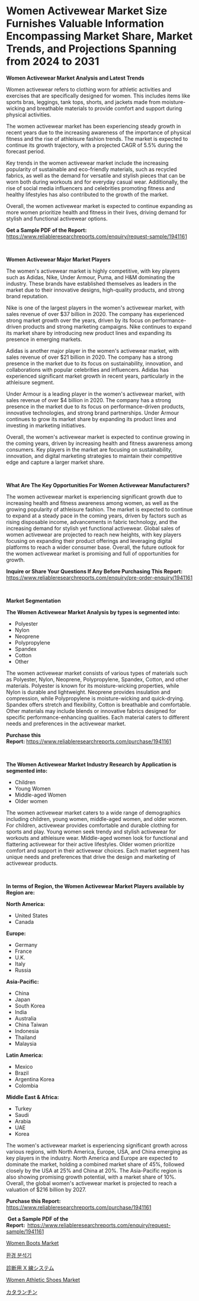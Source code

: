 <p><h1>Women Activewear Market Size Furnishes Valuable Information Encompassing Market Share, Market Trends, and Projections Spanning from 2024 to 2031</h1></p><p><strong>Women Activewear Market Analysis and Latest Trends</strong></p>
<p><p>Women activewear refers to clothing worn for athletic activities and exercises that are specifically designed for women. This includes items like sports bras, leggings, tank tops, shorts, and jackets made from moisture-wicking and breathable materials to provide comfort and support during physical activities.</p><p>The women activewear market has been experiencing steady growth in recent years due to the increasing awareness of the importance of physical fitness and the rise of athleisure fashion trends. The market is expected to continue its growth trajectory, with a projected CAGR of 5.5% during the forecast period.</p><p>Key trends in the women activewear market include the increasing popularity of sustainable and eco-friendly materials, such as recycled fabrics, as well as the demand for versatile and stylish pieces that can be worn both during workouts and for everyday casual wear. Additionally, the rise of social media influencers and celebrities promoting fitness and healthy lifestyles has also contributed to the growth of the market.</p><p>Overall, the women activewear market is expected to continue expanding as more women prioritize health and fitness in their lives, driving demand for stylish and functional activewear options.</p></p>
<p><strong>Get a Sample PDF of the Report:&nbsp;</strong> <a href="https://www.reliableresearchreports.com/enquiry/request-sample/1941161">https://www.reliableresearchreports.com/enquiry/request-sample/1941161</a></p>
<p>&nbsp;</p>
<p><strong>Women Activewear Major Market Players</strong></p>
<p><p>The women's activewear market is highly competitive, with key players such as Adidas, Nike, Under Armour, Puma, and H&M dominating the industry. These brands have established themselves as leaders in the market due to their innovative designs, high-quality products, and strong brand reputation.</p><p>Nike is one of the largest players in the women's activewear market, with sales revenue of over $37 billion in 2020. The company has experienced strong market growth over the years, driven by its focus on performance-driven products and strong marketing campaigns. Nike continues to expand its market share by introducing new product lines and expanding its presence in emerging markets.</p><p>Adidas is another major player in the women's activewear market, with sales revenue of over $21 billion in 2020. The company has a strong presence in the market due to its focus on sustainability, innovation, and collaborations with popular celebrities and influencers. Adidas has experienced significant market growth in recent years, particularly in the athleisure segment.</p><p>Under Armour is a leading player in the women's activewear market, with sales revenue of over $4 billion in 2020. The company has a strong presence in the market due to its focus on performance-driven products, innovative technologies, and strong brand partnerships. Under Armour continues to grow its market share by expanding its product lines and investing in marketing initiatives.</p><p>Overall, the women's activewear market is expected to continue growing in the coming years, driven by increasing health and fitness awareness among consumers. Key players in the market are focusing on sustainability, innovation, and digital marketing strategies to maintain their competitive edge and capture a larger market share.</p></p>
<p>&nbsp;</p>
<p><strong>What Are The Key Opportunities For Women Activewear Manufacturers?</strong></p>
<p><p>The women activewear market is experiencing significant growth due to increasing health and fitness awareness among women, as well as the growing popularity of athleisure fashion. The market is expected to continue to expand at a steady pace in the coming years, driven by factors such as rising disposable income, advancements in fabric technology, and the increasing demand for stylish yet functional activewear. Global sales of women activewear are projected to reach new heights, with key players focusing on expanding their product offerings and leveraging digital platforms to reach a wider consumer base. Overall, the future outlook for the women activewear market is promising and full of opportunities for growth.</p></p>
<p><strong>Inquire or Share Your Questions If Any Before Purchasing This Report:</strong> <a href="https://www.reliableresearchreports.com/enquiry/pre-order-enquiry/1941161">https://www.reliableresearchreports.com/enquiry/pre-order-enquiry/1941161</a></p>
<p>&nbsp;</p>
<p><strong>Market Segmentation</strong></p>
<p><strong>The Women Activewear Market Analysis by types is segmented into:</strong></p>
<p><ul><li>Polyester</li><li>Nylon</li><li>Neoprene</li><li>Polypropylene</li><li>Spandex</li><li>Cotton</li><li>Other</li></ul></p>
<p><p>The women activewear market consists of various types of materials such as Polyester, Nylon, Neoprene, Polypropylene, Spandex, Cotton, and other materials. Polyester is known for its moisture-wicking properties, while Nylon is durable and lightweight. Neoprene provides insulation and compression, while Polypropylene is moisture-wicking and quick-drying. Spandex offers stretch and flexibility, Cotton is breathable and comfortable. Other materials may include blends or innovative fabrics designed for specific performance-enhancing qualities. Each material caters to different needs and preferences in the activewear market.</p></p>
<p><strong>Purchase this Report:&nbsp;</strong><a href="https://www.reliableresearchreports.com/purchase/1941161">https://www.reliableresearchreports.com/purchase/1941161</a></p>
<p>&nbsp;</p>
<p><strong>The Women Activewear Market Industry Research by Application is segmented into:</strong></p>
<p><ul><li>Children</li><li>Young Women</li><li>Middle-aged Women</li><li>Older women</li></ul></p>
<p><p>The women activewear market caters to a wide range of demographics including children, young women, middle-aged women, and older women. For children, activewear provides comfortable and durable clothing for sports and play. Young women seek trendy and stylish activewear for workouts and athleisure wear. Middle-aged women look for functional and flattering activewear for their active lifestyles. Older women prioritize comfort and support in their activewear choices. Each market segment has unique needs and preferences that drive the design and marketing of activewear products.</p></p>
<p>&nbsp;</p>
<p><strong>In terms of Region, the Women Activewear Market Players available by Region are:</strong></p>
<p>
    <p> <strong> North America: </strong>
        <ul>
            <li>United States</li>
            <li>Canada</li>
        </ul>
        </p> 
    <p> <strong> Europe: </strong>
        <ul>
            <li>Germany</li>
            <li>France</li>
            <li>U.K.</li>
            <li>Italy</li>
            <li>Russia</li>
        </ul>
        </p> 
    <p> <strong> Asia-Pacific: </strong>
        <ul>
            <li>China</li>
            <li>Japan</li>
            <li>South Korea</li>
            <li>India</li>
            <li>Australia</li>
            <li>China Taiwan</li>
            <li>Indonesia</li>
            <li>Thailand</li>
            <li>Malaysia</li>
        </ul>
        </p> 
    <p> <strong> Latin America: </strong>
        <ul>
            <li>Mexico</li>
            <li>Brazil</li>
            <li>Argentina Korea</li>
            <li>Colombia</li>
        </ul>
        </p> 
    <p> <strong> Middle East & Africa: </strong>
        <ul>
            <li>Turkey</li>
            <li>Saudi</li>
            <li>Arabia</li>
            <li>UAE</li>
            <li>Korea</li>
        </ul>
    </p>
    </p>
<p><p>The women's activewear market is experiencing significant growth across various regions, with North America, Europe, USA, and China emerging as key players in the industry. North America and Europe are expected to dominate the market, holding a combined market share of 45%, followed closely by the USA at 25% and China at 20%. The Asia-Pacific region is also showing promising growth potential, with a market share of 10%. Overall, the global women's activewear market is projected to reach a valuation of $216 billion by 2027.</p></p>
<p><strong>Purchase this Report: </strong><a href="https://www.reliableresearchreports.com/purchase/1941161">https://www.reliableresearchreports.com/purchase/1941161</a></p>
<p>&nbsp;<strong>Get a Sample PDF of the Report:&nbsp;&nbsp;</strong><a href="https://www.reliableresearchreports.com/enquiry/request-sample/1941161">https://www.reliableresearchreports.com/enquiry/request-sample/1941161</a></p>
<p><strong></strong></p>
<p><p><a href="https://github.com/sonuprakash1/Market-Research-Report-List-2/blob/main/women-boots-market.md">Women Boots Market</a></p><p><a href="https://github.com/vsn7qpua81q/Market-Research-Report-List-1/blob/main/28891584812.md">환경 분석기</a></p><p><a href="https://github.com/xnljig2898992/Market-Research-Report-List-1/blob/main/75236015238.md">診断用 X 線システム</a></p><p><a href="https://github.com/Whitneyboyettebo9kiw7yr13/Market-Research-Report-List-1/blob/main/women-athletic-shoes-market.md">Women Athletic Shoes Market</a></p><p><a href="https://github.com/adcxff01450218/Market-Research-Report-List-1/blob/main/75283925239.md">カタランチン</a></p></p>
